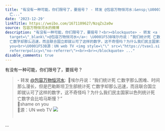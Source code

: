 ```yaml
---
title: "有没有一种可能，你们限号了，要摇号？ - 转发 @包容万物恒河水:&ensp;\U0001F53B埃尔丹说：“我们统计死 亡数字那么困难、时间那么漫长，但是巴勒斯坦卫生部统计死
  亡..."
date: '2023-12-29'
linkTitle: https://weibo.com/1671109627/NzqZs2a0w
source: 包容万物恒河水的微博
description: "有没有一种可能，你们限号了，要摇号？<br><blockquote> - 转发 <a href=\"https://weibo.com/1671109627\"
  target=\"_blank\">@包容万物恒河水</a>: \U0001F53B埃尔丹说：“我们统计死 亡数字那么困难、时间那么漫长，但是巴勒斯坦卫生部统计死
  亡数字却那么迅速，而且联合国立即就认可了这样的数字，这不奇怪吗？为什么我们民主国家以色列统计死 亡数字会比哈马斯慢？”<br>\U0001F53Bshame on
  you<br>\U0001F53B源：UN web TV <img style=\"\" src=\"https://tvax1.sinaimg.cn/large/639b1bfbly1hlb5go1dazj21at0rc1kx.jpg\"
  referrerpolicy=\"no-referrer\"><br><br></blockquote> ..."
disable_comments: true
---
```

有没有一种可能，你们限号了，要摇号？<br><blockquote> - 转发 <a href="https://weibo.com/1671109627" target="_blank">@包容万物恒河水</a>: 🔻埃尔丹说：“我们统计死 亡数字那么困难、时间那么漫长，但是巴勒斯坦卫生部统计死 亡数字却那么迅速，而且联合国立即就认可了这样的数字，这不奇怪吗？为什么我们民主国家以色列统计死 亡数字会比哈马斯慢？”<br>🔻shame on you<br>🔻源：UN web TV <img style="" src="https://tvax1.sinaimg.cn/large/639b1bfbly1hlb5go1dazj21at0rc1kx.jpg" referrerpolicy="no-referrer"><br><br></blockquote> ...